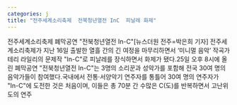 ```yaml
---
categories: j
title: "전주세계소리축제  전북청년열전 InC  피날레 화제"
---
```

전주세계소리축제 폐막공연 "전북청년열전 In-C"​[뉴스더원 전주=박은희 기자] 전주세계소리축제가 지난 16일 출발한 열흘 간의 긴 여정을 마무리하면서 ‘미니멀 음악’ 작곡가 테리 라일리의 문제작 "In-C"로 피날레를 장식하면서 화제가 됐다.25일 오후 8시에 올린 폐막공연 "전북청년열전 In-C"는 3명의 소리꾼과 성악가를 포함해 전국 30여 명의 음악가들이 참여했다.국내에서 전통·서양악기 연주자를 통틀어 30여 명의 연주자가 "In-C"에 도전한 것은 처음이며, 이들은 총 70분 간 수많은 C(도)를 반복하면서 고난위도의 연주